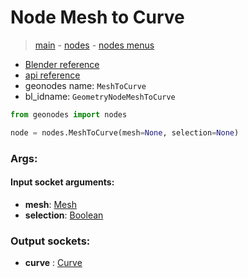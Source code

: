 # Node Mesh to Curve

> [main](../structure.md) - [nodes](nodes.md) - [nodes menus](nodes_menus.md)

- [Blender reference](https://docs.blender.org/manual/en/latest/modeling/geometry_nodes/mesh/mesh_to_curve.html)
- [api reference](https://docs.blender.org/api/current/bpy.types.GeometryNodeMeshToCurve.html)
- geonodes name: `MeshToCurve`
- bl_idname: `GeometryNodeMeshToCurve`

```python
from geonodes import nodes

node = nodes.MeshToCurve(mesh=None, selection=None)
```

### Args:

#### Input socket arguments:

- **mesh**: [Mesh](Mesh.md)
- **selection**: [Boolean](Boolean.md)

### Output sockets:

- **curve** : [Curve](Curve.md)


